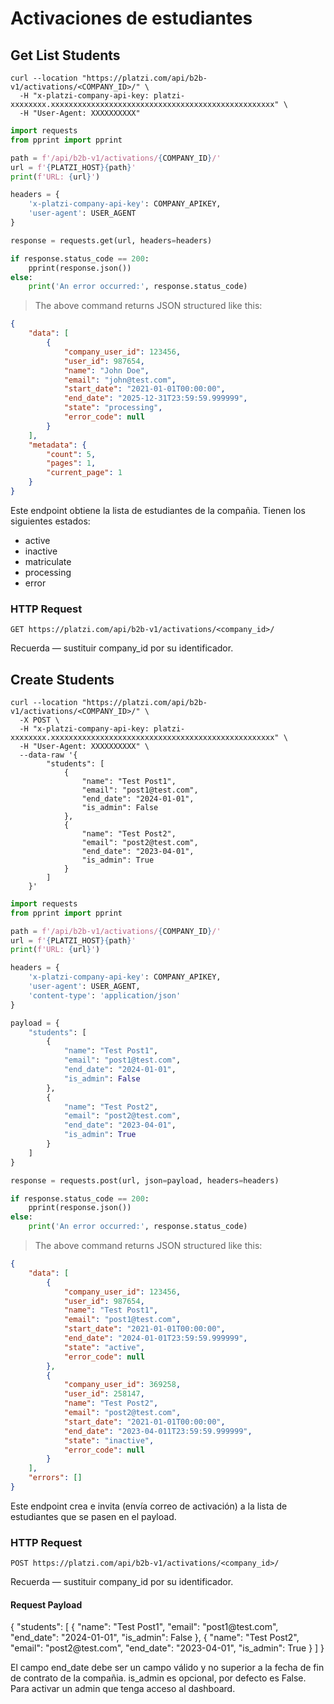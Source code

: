 # Activaciones de estudiantes

## Get List Students

```shell
curl --location "https://platzi.com/api/b2b-v1/activations/<COMPANY_ID>/" \
  -H "x-platzi-company-api-key: platzi-xxxxxxxx.xxxxxxxxxxxxxxxxxxxxxxxxxxxxxxxxxxxxxxxxxxxxxxxxxx" \
  -H "User-Agent: XXXXXXXXXX"
```

```python
import requests
from pprint import pprint

path = f'/api/b2b-v1/activations/{COMPANY_ID}/'
url = f'{PLATZI_HOST}{path}'
print(f'URL: {url}')

headers = {
    'x-platzi-company-api-key': COMPANY_APIKEY,
    'user-agent': USER_AGENT
}

response = requests.get(url, headers=headers)

if response.status_code == 200:
    pprint(response.json())
else:
    print('An error occurred:', response.status_code)
```

> The above command returns JSON structured like this:

```json
{
    "data": [
        {
            "company_user_id": 123456,
            "user_id": 987654,
            "name": "John Doe",
            "email": "john@test.com",
            "start_date": "2021-01-01T00:00:00",
            "end_date": "2025-12-31T23:59:59.999999",
            "state": "processing",
            "error_code": null
        }
    ],
    "metadata": {
        "count": 5,
        "pages": 1,
        "current_page": 1
    }
}
```

Este endpoint obtiene la lista de estudiantes de la compañia.
Tienen los siguientes estados:

* active
* inactive
* matriculate
* processing
* error

### HTTP Request

`GET https://platzi.com/api/b2b-v1/activations/<company_id>/`

<aside class="success">
Recuerda — sustituir company_id por su identificador.
</aside>

## Create Students

```shell
curl --location "https://platzi.com/api/b2b-v1/activations/<COMPANY_ID>/" \
  -X POST \
  -H "x-platzi-company-api-key: platzi-xxxxxxxx.xxxxxxxxxxxxxxxxxxxxxxxxxxxxxxxxxxxxxxxxxxxxxxxxxx" \
  -H "User-Agent: XXXXXXXXXX" \
  --data-raw '{
        "students": [
            {
                "name": "Test Post1",
                "email": "post1@test.com",
                "end_date": "2024-01-01",
                "is_admin": False
            },
            {
                "name": "Test Post2",
                "email": "post2@test.com",
                "end_date": "2023-04-01",
                "is_admin": True
            }
        ]
    }'
```

```python
import requests
from pprint import pprint

path = f'/api/b2b-v1/activations/{COMPANY_ID}/'
url = f'{PLATZI_HOST}{path}'
print(f'URL: {url}')

headers = {
    'x-platzi-company-api-key': COMPANY_APIKEY,
    'user-agent': USER_AGENT,
    'content-type': 'application/json'
}

payload = {
    "students": [
        {
            "name": "Test Post1",
            "email": "post1@test.com",
            "end_date": "2024-01-01",
            "is_admin": False
        },
        {
            "name": "Test Post2",
            "email": "post2@test.com",
            "end_date": "2023-04-01",
            "is_admin": True
        }
    ]
}

response = requests.post(url, json=payload, headers=headers)

if response.status_code == 200:
    pprint(response.json())
else:
    print('An error occurred:', response.status_code)
```

> The above command returns JSON structured like this:

```json
{
    "data": [
        {
            "company_user_id": 123456,
            "user_id": 987654,
            "name": "Test Post1",
            "email": "post1@test.com",
            "start_date": "2021-01-01T00:00:00",
            "end_date": "2024-01-01T23:59:59.999999",
            "state": "active",
            "error_code": null
        },
        {
            "company_user_id": 369258,
            "user_id": 258147,
            "name": "Test Post2",
            "email": "post2@test.com",
            "start_date": "2021-01-01T00:00:00",
            "end_date": "2023-04-011T23:59:59.999999",
            "state": "inactive",
            "error_code": null
        }
    ],
    "errors": []
}
```

Este endpoint crea e invita (envía correo de activación) a la lista de estudiantes que se pasen en el payload.

### HTTP Request

`POST https://platzi.com/api/b2b-v1/activations/<company_id>/`

<aside class="success">
Recuerda — sustituir company_id por su identificador.
</aside>

#### Request Payload

<aside class="pre">
{
    "students": [
        {
            "name": "Test Post1",
            "email": "post1@test.com",
            "end_date": "2024-01-01",
            "is_admin": False
        },
        {
            "name": "Test Post2",
            "email": "post2@test.com",
            "end_date": "2023-04-01",
            "is_admin": True
        }
    ]
}
</aside>

El campo end_date debe ser un campo válido y no superior a la fecha de fin de contrato de la compañia.
is_admin es opcional, por defecto es False. Para activar un admin que tenga acceso al dashboard.
